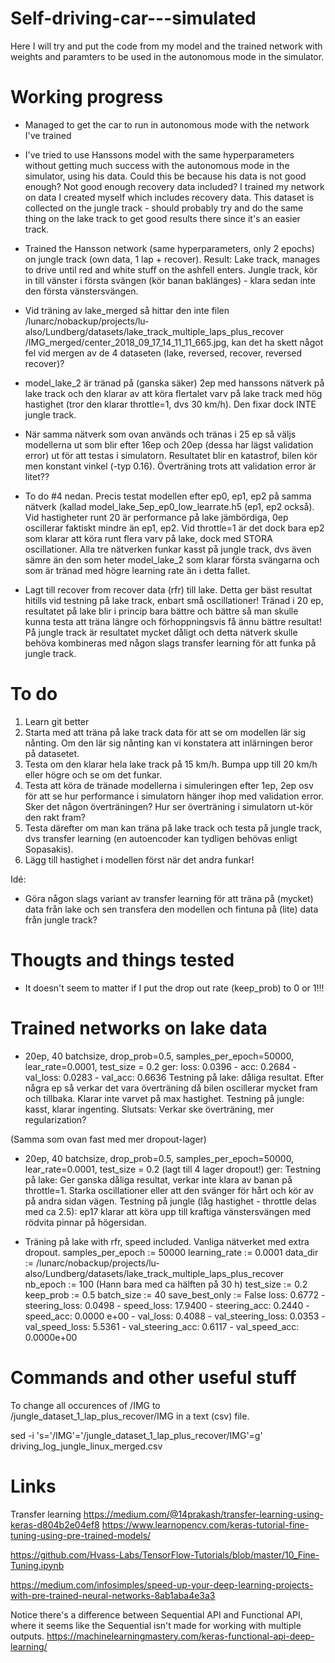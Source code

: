 # Self-driving-car---simulated

Here I will try and put the code from my model and the trained network with weights and paramters to be used in 
the autonomous mode in the simulator.

# Working progress

- Managed to get the car to run in autonomous mode with the network I've trained
- I've tried to use Hanssons model with the same hyperparameters without getting much success with the autonomous mode in the simulator, using his data. Could this be because his data is not good enough? Not good enough recovery data included? I trained my network on data I created myself which includes recovery data. This dataset is collected on the jungle track - should probably try and do the same thing on the lake track to get good results there since it's an easier track.
-  Trained the Hansson network (same hyperparameters, only 2 epochs) on jungle track (own data, 1 lap + recover). Result:
Lake track, manages to drive until red and white stuff on the ashfell enters. Jungle track, kör in till vänster i första svängen (kör banan baklänges) - klara sedan inte den första vänstersvängen.

- Vid träning av lake_merged så hittar den inte filen /lunarc/nobackup/projects/lu-also/Lundberg/datasets/lake_track_multiple_laps_plus_recover
/IMG_merged/center_2018_09_17_14_11_11_665.jpg, kan det ha skett något fel vid mergen av de 4 dataseten (lake, reversed, recover, reversed recover)?

- model_lake_2 är tränad på (ganska säker) 2ep med hanssons nätverk på lake track och den klarar av att köra flertalet varv på lake track med hög hastighet (tror den klarar throttle=1, dvs 30 km/h). Den fixar dock INTE jungle track.

- När samma nätverk som ovan används och tränas i 25 ep så väljs modellerna ut som blir efter 16ep och 20ep (dessa har lägst validation error) ut för att testas i simulatorn. Resultatet blir en katastrof, bilen kör men konstant vinkel (-typ 0.16). Överträning trots att validation error är litet??

- To do #4 nedan. Precis testat modellen efter ep0, ep1, ep2 på samma nätverk (kallad model_lake_5ep_ep0_low_learrate.h5 (ep1, ep2 också). Vid hastigheter runt 20 är performance på lake jämbördiga, 0ep oscillerar faktiskt mindre än ep1, ep2. Vid throttle=1 är det dock bara ep2 som klarar att köra runt flera varv på lake, dock med STORA oscillationer. Alla tre nätverken funkar kasst på jungle track, dvs även sämre än den som heter model_lake_2 som klarar första svängarna och som är tränad med högre learning rate än i detta fallet.

- Lagt till recover from recover data (rfr) till lake. Detta ger bäst resultat hitills vid testning på lake track, enbart små oscillationer! Tränad i 20 ep, resultatet på lake blir i princip bara bättre och bättre så man skulle kunna testa att träna längre och förhoppningsvis få ännu bättre resultat! På jungle track är resultatet mycket dåligt och detta nätverk skulle behöva kombineras med någon slags transfer learning för att funka på jungle track.

# To do

1) Learn git better
2) Starta med att träna på lake track data för att se om modellen lär sig nånting. Om den lär sig nånting kan vi konstatera att inlärningen beror på datasetet. 
3) Testa om den klarar hela lake track på 15 km/h. Bumpa upp till 20 km/h eller högre och se om det funkar.
4) Testa att köra de tränade modellerna i simuleringen efter 1ep, 2ep osv för att se hur performance i simulatorn hänger ihop med validation error. Sker det någon överträningen? Hur ser överträning i simulatorn ut-kör den rakt fram?
5) Testa därefter om man kan träna på lake track och testa på jungle track, dvs transfer learning (en autoencoder kan tydligen behövas enligt Sopasakis).
6) Lägg till hastighet i modellen först när det andra funkar!

Idé:
- Göra någon slags variant av transfer learning för att träna på (mycket) data från lake och sen transfera den modellen och fintuna på (lite) data från jungle track?


# Thougts and things tested

- It doesn't seem to matter if I put the drop out rate (keep_prob) to 0 or 1!!!

# Trained networks on lake data

- 20ep, 40 batchsize, drop_prob=0.5, samples_per_epoch=50000, lear_rate=0.0001, test_size = 0.2 ger:
loss: 0.0396 - acc: 0.2684 - val_loss: 0.0283 - val_acc: 0.6636
Testning på lake: dåliga resultat. Efter några ep så verkar det vara överträning då bilen oscillerar mycket fram och tillbaka. Klarar inte varvet på max hastighet. 
Testning på jungle: kasst, klarar ingenting.
Slutsats: Verkar ske överträning, mer regularization?

(Samma som ovan fast med mer dropout-lager)
- 20ep, 40 batchsize, drop_prob=0.5, samples_per_epoch=50000, lear_rate=0.0001, test_size = 0.2 (lagt till 4 lager dropout!) ger:
Testning på lake: Ger ganska dåliga resultat, verkar inte klara av banan på throttle=1. Starka oscillationer eller att den svänger för hårt och kör av på andra sidan vägen.
Testning på jungle (låg hastighet - throttle delas med ca 2.5): ep17 klarar att köra upp till kraftiga vänstersvängen med rödvita pinnar på högersidan.

- Träning på lake with rfr, speed included. Vanliga nätverket med extra dropout.
samples_per_epoch    := 50000
learning_rate        := 0.0001
data_dir             := /lunarc/nobackup/projects/lu-also/Lundberg/datasets/lake_track_multiple_laps_plus_recover
nb_epoch             := 100 (Hann bara med ca hälften på 30 h)
test_size            := 0.2
keep_prob            := 0.5
batch_size           := 40
save_best_only       := False
loss: 0.6772 - steering_loss: 0.0498 - speed_loss: 17.9400 - steering_acc: 0.2440 - speed_acc: 0.0000
e+00 - val_loss: 0.4088 - val_steering_loss: 0.0353 - val_speed_loss: 5.5361 - val_steering_acc: 0.6117 - val_speed_acc: 0.0000e+00

# Commands and other useful stuff
To change all occurences of /IMG to /jungle_dataset_1_lap_plus_recover/IMG in a text (csv) file. 

sed -i 's='/IMG'='/jungle_dataset_1_lap_plus_recover/IMG'=g' driving_log_jungle_linux_merged.csv

# Links

Transfer learning
https://medium.com/@14prakash/transfer-learning-using-keras-d804b2e04ef8
https://www.learnopencv.com/keras-tutorial-fine-tuning-using-pre-trained-models/

https://github.com/Hvass-Labs/TensorFlow-Tutorials/blob/master/10_Fine-Tuning.ipynb

https://medium.com/infosimples/speed-up-your-deep-learning-projects-with-pre-trained-neural-networks-8ab1aba4e3a3

Notice there's a difference between Sequential API and Functional API, where it seems like the Sequential isn't made for working with multiple outputs.
https://machinelearningmastery.com/keras-functional-api-deep-learning/



